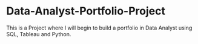 # Data-Analyst-Portfolio-Project
This is a Project where I will begin to build a portfolio in Data Analyst using SQL, Tableau and Python.
